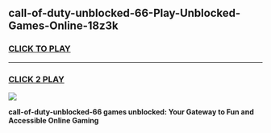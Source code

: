 
## call-of-duty-unblocked-66-Play-Unblocked-Games-Online-18z3k
<h3>
<a href="https://premium76.site?title=call-of-duty-unblocked-66&ref=25A">CLICK TO PLAY</a></h3>
<hr>

<h3>
<a href="https://premium76.site?title=call-of-duty-unblocked-66&ref=25A">CLICK 2 PLAY</a>
  
</h3>

<a href="https://premium76.site?title=call-of-duty-unblocked-66&ref=25A"><img src="https://clearcache.store/games.png"></a>


**call-of-duty-unblocked-66 games unblocked: Your Gateway to Fun and Accessible Online Gaming**
